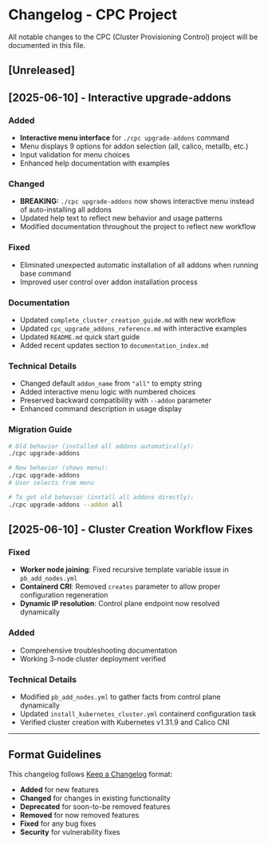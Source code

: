 # Changelog - CPC Project

All notable changes to the CPC (Cluster Provisioning Control) project will be documented in this file.

## [Unreleased]

## [2025-06-10] - Interactive upgrade-addons

### Added
- **Interactive menu interface** for `./cpc upgrade-addons` command
- Menu displays 9 options for addon selection (all, calico, metallb, etc.)
- Input validation for menu choices
- Enhanced help documentation with examples

### Changed
- **BREAKING:** `./cpc upgrade-addons` now shows interactive menu instead of auto-installing all addons
- Updated help text to reflect new behavior and usage patterns
- Modified documentation throughout the project to reflect new workflow

### Fixed
- Eliminated unexpected automatic installation of all addons when running base command
- Improved user control over addon installation process

### Documentation
- Updated `complete_cluster_creation_guide.md` with new workflow
- Updated `cpc_upgrade_addons_reference.md` with interactive examples
- Updated `README.md` quick start guide
- Added recent updates section to `documentation_index.md`

### Technical Details
- Changed default `addon_name` from `"all"` to empty string
- Added interactive menu logic with numbered choices
- Preserved backward compatibility with `--addon` parameter
- Enhanced command description in usage display

### Migration Guide
```bash
# Old behavior (installed all addons automatically):
./cpc upgrade-addons

# New behavior (shows menu):
./cpc upgrade-addons
# User selects from menu

# To get old behavior (install all addons directly):
./cpc upgrade-addons --addon all
```

## [2025-06-10] - Cluster Creation Workflow Fixes

### Fixed
- **Worker node joining**: Fixed recursive template variable issue in `pb_add_nodes.yml`
- **Containerd CRI**: Removed `creates` parameter to allow proper configuration regeneration
- **Dynamic IP resolution**: Control plane endpoint now resolved dynamically

### Added
- Comprehensive troubleshooting documentation
- Working 3-node cluster deployment verified

### Technical Details
- Modified `pb_add_nodes.yml` to gather facts from control plane dynamically
- Updated `install_kubernetes_cluster.yml` containerd configuration task
- Verified cluster creation with Kubernetes v1.31.9 and Calico CNI

---

## Format Guidelines

This changelog follows [Keep a Changelog](https://keepachangelog.com/en/1.0.0/) format:

- **Added** for new features
- **Changed** for changes in existing functionality  
- **Deprecated** for soon-to-be removed features
- **Removed** for now removed features
- **Fixed** for any bug fixes
- **Security** for vulnerability fixes
